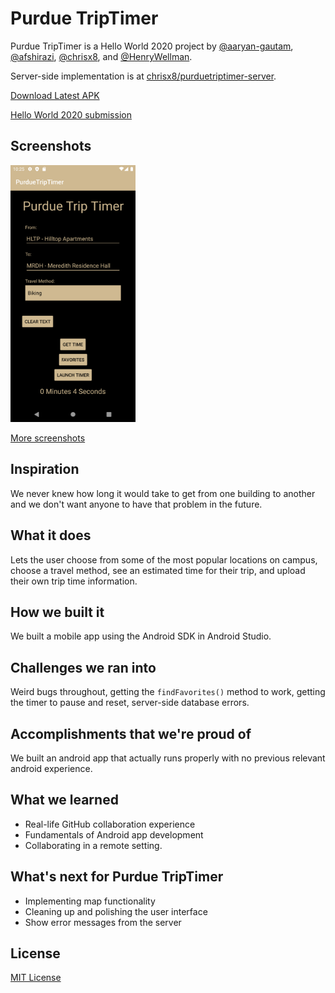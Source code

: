 # Purdue TripTimer

Purdue TripTimer is a Hello World 2020 project by [@aaryan-gautam](https://github.com/aaryan-gautam), [@afshirazi](https://github.com/afshirazi), [@chrisx8](https://github.com/chrisx8), and [@HenryWellman](https://github.com/HenryWellman).

Server-side implementation is at [chrisx8/purduetriptimer-server](https://github.com/chrisx8/purduetriptimer-server).

[Download Latest APK](https://github.com/chrisx8/purduetriptimer/releases/latest)

[Hello World 2020 submission](https://devpost.com/software/purdue-triptimer)

## Screenshots

<img src="screenshots/Screenshot4.png" alt-text="Screenshot" width="200px">

[More screenshots](screenshots/)

## Inspiration

We never knew how long it would take to get from one building to another and we don't want anyone to have that problem in the future.

## What it does

Lets the user choose from some of the most popular locations on campus, choose a travel method, see an estimated time for their trip, and upload their own trip time information.

## How we built it

We built a mobile app using the Android SDK in Android Studio.

## Challenges we ran into

Weird bugs throughout, getting the `findFavorites()` method to work, getting the timer to pause and reset, server-side database errors.

## Accomplishments that we're proud of

We built an android app that actually runs properly with no previous relevant android experience.

## What we learned

- Real-life GitHub collaboration experience
- Fundamentals of Android app development
- Collaborating in a remote setting.

## What's next for Purdue TripTimer

- Implementing map functionality
- Cleaning up and polishing the user interface
- Show error messages from the server

## License

[MIT License](LICENSE)
